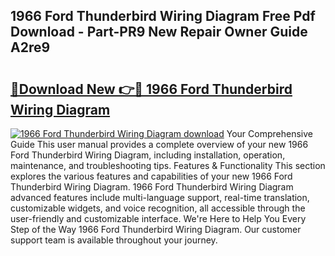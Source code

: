 ## 1966 Ford Thunderbird Wiring Diagram Free Pdf Download - Part-PR9 New Repair Owner Guide A2re9

# <h2><a href="http://dfor51.blite.top/?on=1966+Ford+Thunderbird+Wiring+Diagram">🔗Download New 👉🔴 1966 Ford Thunderbird Wiring Diagram</a></h2>

[![1966 Ford Thunderbird Wiring Diagram download](https://i.imgur.com/lujVjoI.png)](http://dfor51.blite.top/?on=1966+Ford+Thunderbird+Wiring+Diagram)
Your Comprehensive Guide This user manual provides a complete overview of your new 1966 Ford Thunderbird Wiring Diagram, including installation, operation, maintenance, and troubleshooting tips. Features & Functionality This section explores the various features and capabilities of your new 1966 Ford Thunderbird Wiring Diagram. 1966 Ford Thunderbird Wiring Diagram advanced features include multi-language support, real-time translation, customizable widgets, and voice recognition, all accessible through the user-friendly and customizable interface. We're Here to Help You Every Step of the Way 1966 Ford Thunderbird Wiring Diagram. Our customer support team is available throughout your journey.
